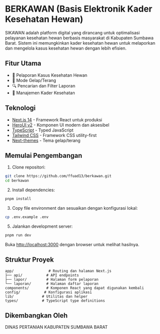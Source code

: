 # BERKAWAN (Basis Elektronik Kader Kesehatan Hewan)

SIKAWAN adalah platform digital yang dirancang untuk optimalisasi pelayanan kesehatan hewan berbasis masyarakat di Kabupaten Sumbawa Barat. Sistem ini memungkinkan kader kesehatan hewan untuk melaporkan dan mengelola kasus kesehatan hewan dengan lebih efisien.

## Fitur Utama

- 📝 Pelaporan Kasus Kesehatan Hewan
- 🌙 Mode Gelap/Terang
- 🔍 Pencarian dan Filter Laporan
- 👥 Manajemen Kader Kesehatan
<!-- - 📊 Dashboard Monitoring -->

## Teknologi

- [Next.js 14](https://nextjs.org/docs/getting-started) - Framework React untuk produksi
- [HeroUI v2](https://heroui.com/) - Komponen UI modern dan aksesibel
- [TypeScript](https://www.typescriptlang.org/) - Typed JavaScript
- [Tailwind CSS](https://tailwindcss.com/) - Framework CSS utility-first
- [Next-themes](https://github.com/pacocoursey/next-themes) - Tema gelap/terang

## Memulai Pengembangan

1. Clone repositori:
```bash
git clone https://github.com/ffuad13/berkawan.git
cd berkawan
```

2. Install dependencies:
```bash
pnpm install
```

3. Copy file environment dan sesuaikan dengan konfigurasi lokal:
```bash
cp .env.example .env
```

<!-- 4. Jalankan migrasi database:
```bash
npx prisma migrate dev
``` -->

5. Jalankan development server:
```bash
pnpm run dev
```

Buka [http://localhost:3000](http://localhost:3000) dengan browser untuk melihat hasilnya.

## Struktur Proyek

```
app/                # Routing dan halaman Next.js
├── api/           # API endpoints
├── lapor/         # Halaman form pelaporan
└── laporan/       # Halaman daftar laporan
components/        # Komponen React yang dapat digunakan kembali
config/           # Konfigurasi aplikasi
lib/             # Utilitas dan helper
types/           # TypeScript type definitions
```

## Dikembangkan Oleh

DINAS PERTANIAN KABUPATEN SUMBAWA BARAT

